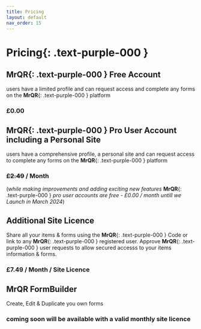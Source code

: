```yaml
---
title: Pricing
layout: default
nav_order: 15
---
```


# **Pricing**{: .text-purple-000 }

## **MrQR**{: .text-purple-000 } Free Account
users have a limited profile and can request access and complete any forms on the **MrQR**{: .text-purple-000 } platform

### £0.00

## **MrQR**{: .text-purple-000 } Pro User Account including a Personal Site
users have a comprehensive profile, a personal site and can request access to complete any forms on the **MrQR**{: .text-purple-000 } platform

### ~~£2.49~~ / Month

(*while making improvements and adding exciting new features* **MrQR**{: .text-purple-000 } *pro user accounts are free - £0.00 / month untill we Launch in March 2024*)

## Additional Site Licence
Share all your items & forms using the **MrQR**{: .text-purple-000 } Code or link to any **MrQR**{: .text-purple-000 } registered user.
Approve **MrQR**{: .text-purple-000 } user requests to allow secured accesss to your items information & forms.

### £7.49 / Month / Site Licence

## MrQR FormBuilder
Create, Edit & Duplicate you own forms

### coming soon will be available with a valid monthly site licence

